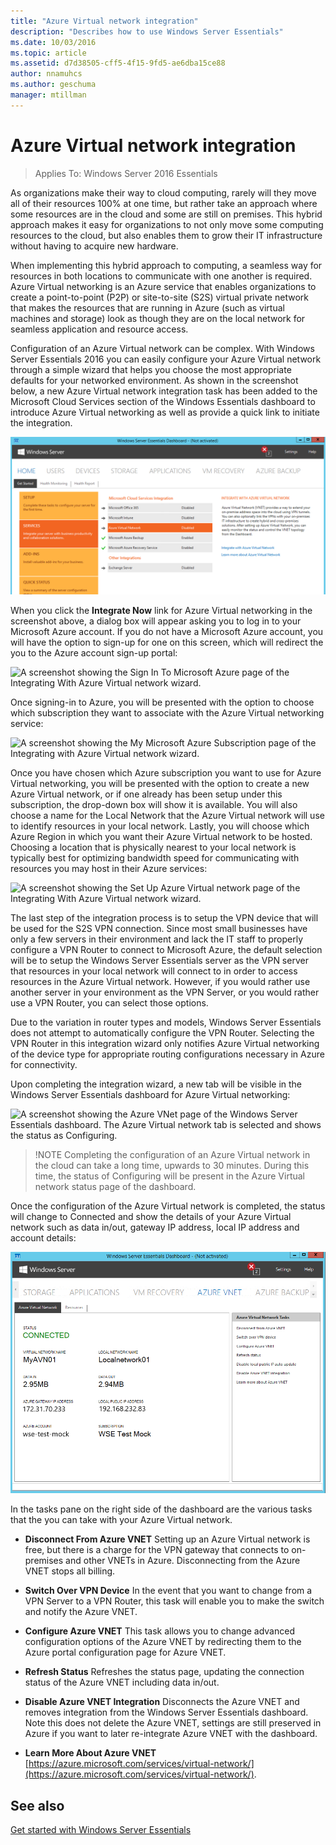 ```yaml
---
title: "Azure Virtual network integration"
description: "Describes how to use Windows Server Essentials"
ms.date: 10/03/2016
ms.topic: article
ms.assetid: d7d38505-cff5-4f15-9fd5-ae6dba15ce88
author: nnamuhcs
ms.author: geschuma
manager: mtillman
---
```


# Azure Virtual network integration

>Applies To: Windows Server 2016 Essentials

As organizations make their way to cloud computing, rarely will they move all of their resources 100% at one time, but rather take an approach where some resources are in the cloud and some are still on premises. This hybrid approach makes it easy for organizations to not only move some computing resources to the cloud, but also enables them to grow their IT infrastructure without having to acquire new hardware.

When implementing this hybrid approach to computing, a seamless way for resources in both locations to communicate with one another is required. Azure Virtual networking is an Azure service that enables organizations to create a point-to-point (P2P) or site-to-site (S2S) virtual private network that makes the resources that are running in Azure (such as virtual machines and storage) look as though they are on the local network for seamless application and resource access.

Configuration of an Azure Virtual network can be complex. With Windows Server Essentials 2016 you can easily configure your Azure Virtual network through a simple wizard that helps you choose the most appropriate defaults for your networked environment. As shown in the screenshot below, a new Azure Virtual network integration task has been added to the Microsoft Cloud Services section of the Windows Essentials dashboard to introduce Azure Virtual networking as well as provide a quick link to initiate the integration.

![A screenshot showing the Get Started tab on the Home page of the Windows Server Essentials dashboard. On the Get Started tab, the Services section has been selected, and the dashboard indicates under Microsoft Cloud Services Integration that Azure Virtual network is currently disabled.](media/azure-virtual-network-1.PNG)

When you click the **Integrate Now** link for Azure Virtual networking in the screenshot above, a dialog box will appear asking you to log in to your Microsoft Azure account. If you do not have a Microsoft Azure account, you will have the option to sign-up for one on this screen, which will redirect the you to the Azure account sign-up portal:

![A screenshot showing the Sign In To Microsoft Azure page of the Integrating With Azure Virtual network wizard.](media/azure-virtual-network-2.PNG)

Once signing-in to Azure, you will be presented with the option to choose which subscription they want to associate with the Azure Virtual networking service:

![A screenshot showing the My Microsoft Azure Subscription page of the Integrating with Azure Virtual network wizard.](media/azure-virtual-network-3.PNG)

Once you have chosen which Azure subscription you want to use for Azure Virtual networking, you will be presented with the option to create a new Azure Virtual network, or if one already has been setup under this subscription, the drop-down box will show it is available. You will also choose a name for the Local Network that the Azure Virtual network will use to identify resources in your local network. Lastly, you will choose which Azure Region in which you want their Azure Virtual network to be hosted. Choosing a location that is physically nearest to your local network is typically best for optimizing bandwidth speed for communicating with resources you may host in their Azure services:

![A screenshot showing the Set Up Azure Virtual network page of the Integrating With Azure Virtual network wizard.](media/azure-virtual-network-4.PNG)

The last step of the integration process is to setup the VPN device that will be used for the S2S VPN connection. Since most small businesses have only a few servers in their environment and lack the IT staff to properly configure a VPN Router to connect to Microsoft Azure, the default selection will be to setup the Windows Server Essentials server as the VPN server that resources in your local network will connect to in order to access resources in the Azure Virtual network. However, if you would rather use another server in your environment as the VPN Server, or you would rather use a VPN Router, you can select those options.

Due to the variation in router types and models, Windows Server Essentials does not attempt to automatically configure the VPN Router. Selecting the VPN Router in this integration wizard only notifies Azure Virtual networking of the device type for appropriate routing configurations necessary in Azure for connectivity.

Upon completing the integration wizard, a new tab will be visible in the Windows Server Essentials dashboard for Azure Virtual networking:

![A screenshot showing the Azure VNet page of the Windows Server Essentials dashboard. The Azure Virtual network tab is selected and shows the status as Configuring.](media/azure-virtual-network-5.PNG)

>!NOTE
> Completing the configuration of an Azure Virtual network in the cloud can take a long time, upwards to 30 minutes. During this time, the status of Configuring will be present in the Azure Virtual network status page of the dashboard.

Once the configuration of the Azure Virtual network is completed, the status will change to Connected and show the details of your Azure Virtual network such as data in/out, gateway IP address, local IP address and account details:

![A screenshot showing the Azure VNet page of the Windows Server Essentials dashboard. The Azure Virtual network tab is selected and shows the status as Connected, and under this status information the details of the virtual network are displayed.](media/azure-virtual-network-6.PNG)

In the tasks pane on the right side of the dashboard are the various tasks that the you can take with your Azure Virtual network.

-   **Disconnect From Azure VNET** Setting up an Azure Virtual network is free, but there is a charge for the VPN gateway that connects to on-premises and other VNETs in Azure. Disconnecting from the Azure VNET stops all billing.

-   **Switch Over VPN Device** In the event that you want to change from a VPN Server to a VPN Router, this task will enable you to make the switch and notify the Azure VNET.

-   **Configure Azure VNET** This task allows you to change advanced configuration options of the Azure VNET by redirecting them to the Azure portal configuration page for Azure VNET.

-   **Refresh Status** Refreshes the status page, updating the connection status of the Azure VNET including data in/out.

-   **Disable Azure VNET Integration** Disconnects the Azure VNET and removes integration from the Windows Server Essentials dashboard. Note this does not delete the Azure VNET, settings are still preserved in Azure if you want to later re-integrate Azure VNET with the dashboard.

-   **Learn More About Azure VNET** [https://azure.microsoft.com/services/virtual-network/](https://azure.microsoft.com/services/virtual-network/).

See also
--------
[Get started with Windows Server Essentials](get-started.md)
